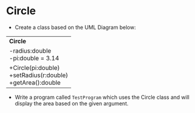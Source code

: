 # Circle

- Create a class based on the UML Diagram below:

<table>
<tr>
<td><b>Circle</b></td>
</tr>
<tr>
<td>
	-radius:double<br>
    -pi:double = 3.14
</td>
</tr>
<tr>
<td>
	+Circle(pi:double)<br>
    +setRadius(r:double)<br>
    +getArea():double
</td>
</tr>
</table>

- Write a program called `TestProgram` which uses the Circle class and will display the area based on the given argument.